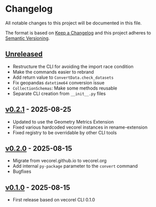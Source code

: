 # Changelog

All notable changes to this project will be documented in this file.

The format is based on [Keep a Changelog](http://keepachangelog.com/en/1.0.0/)
and this project adheres to [Semantic Versioning](http://semver.org/spec/v2.0.0.html).

## [Unreleased]

- Restructure the CLI for avoiding the import race condition
- Make the commands easier to rebrand
- Add return value to `ConvertData.check_datasets`
- Fix geopandas `datetime64` conversion issue
- `CollectionSchemas`: Make some methods reusable
- Separate CLI creation from `__init__.py` files

## [v0.2.1] - 2025-08-25

- Updated to use the Geometry Metrics Extension
- Fixed various hardcoded vecorel instances in rename-extension
- Fixed registry to be overridable by other CLI tools

## [v0.2.0] - 2025-08-15

- Migrate from vecorel.github.io to vecorel.org
- Add internal `py-package` parameter to the `convert` command
- Bugfixes

## [v0.1.0] - 2025-08-15

- First release based on vecorel CLI 0.1.0

[Unreleased]: <https://github.com/vecorel/cli/compare/v0.2.1...main>
[v0.2.1]: <https://github.com/vecorel/cli/compare/v0.2.0...v0.2.1>
[v0.2.0]: <https://github.com/vecorel/cli/compare/v0.1.0...v0.2.0>
[v0.1.0]: <https://github.com/vecorel/cli/compare/v0.1.0>
